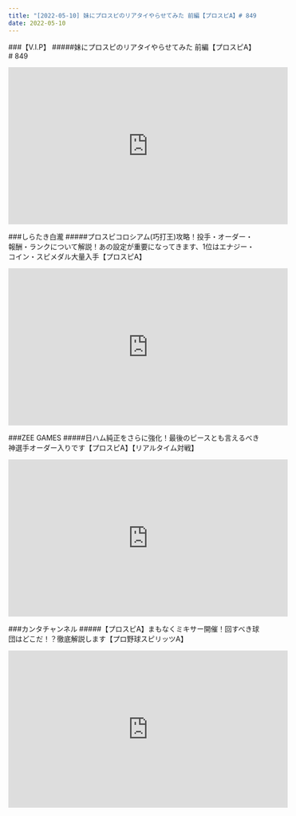 ```yaml
---
title: "[2022-05-10] 妹にプロスピのリアタイやらせてみた 前編【プロスピA】# 849 他"
date: 2022-05-10
---
```

###【V.I.P】
#####妹にプロスピのリアタイやらせてみた 前編【プロスピA】# 849
<iframe width="560" height="315" src="https://www.youtube.com/embed/59X6QRPE9o0" frameborder="0" allow="accelerometer; autoplay; clipboard-write; encrypted-media; gyroscope; picture-in-picture" allowfullscreen></iframe>

###しらたき白瀧
#####プロスピコロシアム(巧打王)攻略！投手・オーダー・報酬・ランクについて解説！あの設定が重要になってきます、1位はエナジー・コイン・スピメダル大量入手【プロスピA】
<iframe width="560" height="315" src="https://www.youtube.com/embed/kAG8ILU1Rjk" frameborder="0" allow="accelerometer; autoplay; clipboard-write; encrypted-media; gyroscope; picture-in-picture" allowfullscreen></iframe>

###ZEE GAMES
#####日ハム純正をさらに強化！最後のピースとも言えるべき神選手オーダー入りです【プロスピA】【リアルタイム対戦】
<iframe width="560" height="315" src="https://www.youtube.com/embed/Apl8bxu2dVg" frameborder="0" allow="accelerometer; autoplay; clipboard-write; encrypted-media; gyroscope; picture-in-picture" allowfullscreen></iframe>

###カンタチャンネル
#####【プロスピA】まもなくミキサー開催！回すべき球団はどこだ！？徹底解説します【プロ野球スピリッツA】
<iframe width="560" height="315" src="https://www.youtube.com/embed/Q2Y5ViQwgBM" frameborder="0" allow="accelerometer; autoplay; clipboard-write; encrypted-media; gyroscope; picture-in-picture" allowfullscreen></iframe>

